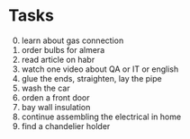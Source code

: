 #      Tasks

0. learn about gas connection
1. order bulbs for almera
2. read article on habr
3. watch one video about QA or IT or english
4. glue the ends, straighten, lay the pipe
5. wash the car
6. orden a front door
7. bay wall insulation
8. continue assembling the electrical in home
9. find a chandelier holder
